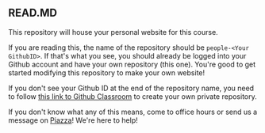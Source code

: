 ## READ.MD 

This repository will house your personal website for this course.

If you are reading this, the name of the repository should be ```people-<Your GithubID>```. If that's what you see, you should already be logged into your Github account and have your own repository (this one). You're good to get started modifying this repository to make your own website!

If you don't see your Github ID at the end of the repository name, you need to follow [this link to Github Classroom](https://classroom.github.com/a/AiQxMQc4) to create your own private repository.

If you don't know what any of this means, come to office hours or send us a message on [Piazza](https://piazza.com/barnard/spring2023/comsbc3997)! We're here to help!
